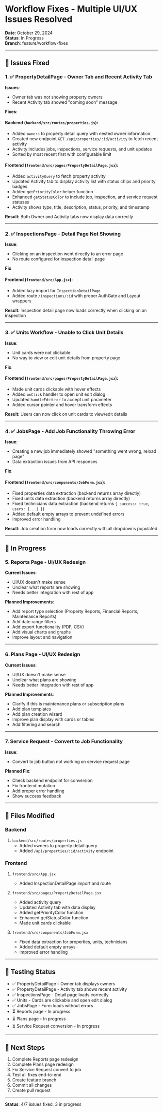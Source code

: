 # Workflow Fixes - Multiple UI/UX Issues Resolved

**Date**: October 29, 2024  
**Status**: In Progress  
**Branch**: feature/workflow-fixes

---

## 🐛 Issues Fixed

### 1. ✅ PropertyDetailPage - Owner Tab and Recent Activity Tab

**Issues**:
- Owner tab was not showing property owners
- Recent Activity tab showed "coming soon" message

**Fixes**:

#### Backend (`backend/src/routes/properties.js`):
- Added `owners` to property detail query with nested owner information
- Created new endpoint `GET /api/properties/:id/activity` to fetch recent activity
- Activity includes jobs, inspections, service requests, and unit updates
- Sorted by most recent first with configurable limit

#### Frontend (`frontend/src/pages/PropertyDetailPage.jsx`):
- Added `activityQuery` to fetch property activity
- Updated Activity tab to display activity list with status chips and priority badges
- Added `getPriorityColor` helper function
- Enhanced `getStatusColor` to include job, inspection, and service request statuses
- Activity shows type, title, description, status, priority, and timestamp

**Result**: Both Owner and Activity tabs now display data correctly

---

### 2. ✅ InspectionsPage - Detail Page Not Showing

**Issue**:
- Clicking on an inspection went directly to an error page
- No route configured for inspection detail page

**Fix**:

#### Frontend (`frontend/src/App.jsx`):
- Added lazy import for `InspectionDetailPage`
- Added route `/inspections/:id` with proper AuthGate and Layout wrappers

**Result**: Inspection detail page now loads correctly when clicking on an inspection

---

### 3. ✅ Units Workflow - Unable to Click Unit Details

**Issue**:
- Unit cards were not clickable
- No way to view or edit unit details from property page

**Fix**:

#### Frontend (`frontend/src/pages/PropertyDetailPage.jsx`):
- Made unit cards clickable with hover effects
- Added `onClick` handler to open unit edit dialog
- Updated `handleEditUnit` to accept unit parameter
- Added cursor pointer and hover transform effects

**Result**: Users can now click on unit cards to view/edit details

---

### 4. ✅ JobsPage - Add Job Functionality Throwing Error

**Issue**:
- Creating a new job immediately showed "something went wrong, reload page"
- Data extraction issues from API responses

**Fix**:

#### Frontend (`frontend/src/components/JobForm.jsx`):
- Fixed properties data extraction (backend returns array directly)
- Fixed units data extraction (backend returns array directly)
- Fixed technicians data extraction (backend returns `{ success: true, users: [...] }`)
- Added default empty arrays to prevent undefined errors
- Improved error handling

**Result**: Job creation form now loads correctly with all dropdowns populated

---

## 🚧 In Progress

### 5. Reports Page - UI/UX Redesign

**Current Issues**:
- UI/UX doesn't make sense
- Unclear what reports are showing
- Needs better integration with rest of app

**Planned Improvements**:
- Add report type selection (Property Reports, Financial Reports, Maintenance Reports)
- Add date range filters
- Add export functionality (PDF, CSV)
- Add visual charts and graphs
- Improve layout and navigation

---

### 6. Plans Page - UI/UX Redesign

**Current Issues**:
- UI/UX doesn't make sense
- Unclear what plans are showing
- Needs better integration with rest of app

**Planned Improvements**:
- Clarify if this is maintenance plans or subscription plans
- Add plan templates
- Add plan creation wizard
- Improve plan display with cards or tables
- Add filtering and search

---

### 7. Service Request - Convert to Job Functionality

**Issue**:
- Convert to job button not working on service request page

**Planned Fix**:
- Check backend endpoint for conversion
- Fix frontend mutation
- Add proper error handling
- Show success feedback

---

## 📝 Files Modified

### Backend
1. `backend/src/routes/properties.js`
   - Added owners to property detail query
   - Added `/api/properties/:id/activity` endpoint

### Frontend
1. `frontend/src/App.jsx`
   - Added InspectionDetailPage import and route

2. `frontend/src/pages/PropertyDetailPage.jsx`
   - Added activity query
   - Updated Activity tab with data display
   - Added getPriorityColor function
   - Enhanced getStatusColor function
   - Made unit cards clickable

3. `frontend/src/components/JobForm.jsx`
   - Fixed data extraction for properties, units, technicians
   - Added default empty arrays
   - Improved error handling

---

## 🧪 Testing Status

- ✅ PropertyDetailPage - Owner tab displays owners
- ✅ PropertyDetailPage - Activity tab shows recent activity
- ✅ InspectionsPage - Detail page loads correctly
- ✅ Units - Cards are clickable and open edit dialog
- ✅ JobsPage - Form loads without errors
- ⏳ Reports page - In progress
- ⏳ Plans page - In progress
- ⏳ Service Request conversion - In progress

---

## 🔄 Next Steps

1. Complete Reports page redesign
2. Complete Plans page redesign
3. Fix Service Request convert to job
4. Test all fixes end-to-end
5. Create feature branch
6. Commit all changes
7. Create pull request

---

**Status**: 4/7 issues fixed, 3 in progress
